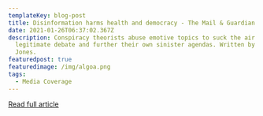 ```yaml
---
templateKey: blog-post
title: Disinformation harms health and democracy - The Mail & Guardian
date: 2021-01-26T06:37:02.367Z
description: Conspiracy theorists abuse emotive topics to suck the air out of
  legitimate debate and further their own sinister agendas. Written by Stuart
  Jones.
featuredpost: true
featuredimage: /img/algoa.png
tags:
  - Media Coverage
---
```

[Read full article ](https://mg.co.za/opinion/2021-01-22-disinformation-harms-health-and-democracy/)